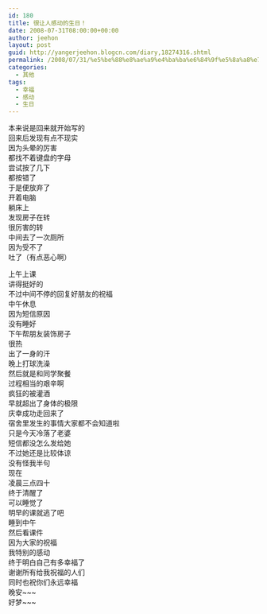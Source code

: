 ```yaml
---
id: 180
title: 很让人感动的生日！
date: 2008-07-31T08:00:00+00:00
author: jeehon
layout: post
guid: http://yangerjeehon.blogcn.com/diary,18274316.shtml
permalink: /2008/07/31/%e5%be%88%e8%ae%a9%e4%ba%ba%e6%84%9f%e5%8a%a8%e7%9a%84%e7%94%9f%e6%97%a5%ef%bc%81/
categories:
  - 其他
tags:
  - 幸福
  - 感动
  - 生日
---
```

本来说是回来就开始写的  
回来后发现有点不现实  
因为头晕的厉害  
都找不着键盘的字母  
尝试按了几下  
都按错了  
于是便放弃了  
开着电脑  
躺床上  
发现房子在转  
很厉害的转  
中间去了一次厕所  
因为受不了  
吐了（有点恶心啊）

上午上课  
讲得挺好的  
不过中间不停的回复好朋友的祝福  
中午休息  
因为短信原因  
没有睡好  
下午帮朋友装饰房子  
很热  
出了一身的汗  
晚上打球洗澡  
然后就是和同学聚餐  
过程相当的艰辛啊  
疯狂的被灌酒  
早就超出了身体的极限  
庆幸成功走回来了  
宿舍里发生的事情大家都不会知道啦  
只是今天冷落了老婆  
短信都没怎么发给她  
不过她还是比较体谅  
没有怪我半句  
现在  
凌晨三点四十  
终于清醒了  
可以睡觉了  
明早的课就逃了吧  
睡到中午  
然后看课件  
因为大家的祝福  
我特别的感动  
终于明白自己有多幸福了  
谢谢所有给我祝福的人们  
同时也祝你们永远幸福  
晚安~~~  
好梦~~~